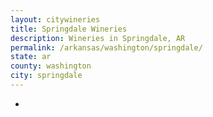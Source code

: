 ```yaml
---
layout: citywineries
title: Springdale Wineries
description: Wineries in Springdale, AR
permalink: /arkansas/washington/springdale/
state: ar
county: washington
city: springdale
---
```

-
